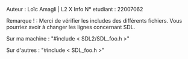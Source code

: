 Auteur : Loïc Amagli | L2 X Info
N° etudiant : 22007062


Remarque ! : Merci de vérifier les includes des différents fichiers.
Vous pourriez avoir à changer les lignes concernant SDL.

Sur ma machine : "#include < SDL2/SDL_foo.h >"

Sur d'autres : "#include < SDL_foo.h >"